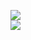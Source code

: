 [![](https://img.shields.io/badge/Made%20With-Github%20Spray-lightgrey.svg?style=for-the-badge&logo=github)](https://github.com/Annihil/github-spray#30072)  
[![](https://i.imgur.com/2DrTn0Z.gif)](https://github.com/Annihil/github-spray)